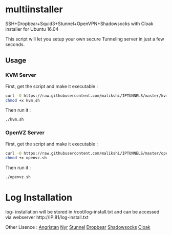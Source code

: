 # multiinstaller


SSH+Dropbear+Squid3+Stunnel+OpenVPN+Shadowsocks with Cloak installer for Ubuntu 16.04

This script will let you setup your own secure Tunneling server in just a few seconds.


## Usage

### KVM Server
First, get the script and make it executable :

```bash
curl -O https://raw.githubusercontent.com/malikshi/IPTUNNELS/master/kvm.sh
chmod +x kvm.sh
```

Then run it :

```sh
./kvm.sh
```


### OpenVZ Server
First, get the script and make it executable :

```bash
curl -O https://raw.githubusercontent.com/malikshi/IPTUNNELS/master/openvz.sh
chmod +x openvz.sh
```

Then run it :

```sh
./openvz.sh
```


# Log Installation
log- installation will be stored in /root/log-install.txt and can be accessed via webserver http://IP:81/log-install.txt

Other Lisence :
[Angristan](https://raw.githubusercontent.com/Angristan/openvpn-install/master/LICENSE)
[Nyr](https://github.com/Nyr/openvpn-install/blob/master/LICENSE.txt)
[Stunnel](https://www.stunnel.org/index.html)
[Dropbear](https://matt.ucc.asn.au/dropbear/dropbear.html)
[Shadowsocks](https://shadowsocks.org)
[Cloak](https://github.com/cbeuw/Cloak/blob/master/LICENSE)
